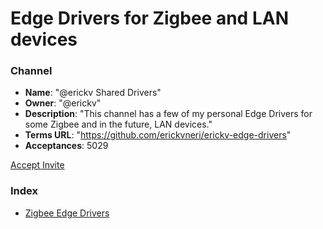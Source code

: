 # Edge Drivers for Zigbee and LAN devices

### Channel

- **Name**: "@erickv Shared Drivers"
- **Owner**: "@erickv"
- **Description**: "This channel has a few of my personal Edge Drivers for some Zigbee and in the future, LAN devices."
- **Terms URL**: "https://github.com/erickvneri/erickv-edge-drivers"
- **Acceptances**: 5029

<a href="https://bestow-regional.api.smartthings.com/invite/Q1jP18n4oZML">Accept Invite</a>


### Index

- [Zigbee Edge Drivers](./zigbee)
